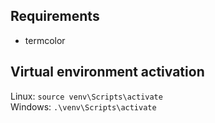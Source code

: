 ## Requirements

* termcolor


## Virtual environment activation

Linux: ``source venv\Scripts\activate``  
Windows: ``.\venv\Scripts\activate``